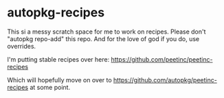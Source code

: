 # autopkg-recipes

This si a messy scratch space for me to work on recipes. Please don't "autopkg repo-add" this repo. And for the love of god if you do, use overrides.

I'm putting stable recipes over here: https://github.com/peetinc/peetinc-recipes

Which will hopefully move on over to https://github.com/autopkg/peetinc-recipes at some point.
